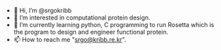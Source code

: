 - 👋 Hi, I’m @srgokribb
- 👀 I’m interested in computational protein design.
- 🌱 I’m currently learning python, C programming to run Rosetta which is the program to design and engineer functional protein.
- 📫 How to reach me "srgo@kribb.re.kr".

<!---
srgokribb/srgokribb is a ✨ special ✨ repository because its `README.md` (this file) appears on your GitHub profile.
You can click the Preview link to take a look at your changes.
--->
